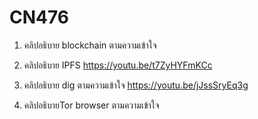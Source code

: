 # CN476
1. คลิปอธิบาย blockchain ตามความเข้าใจ

2. คลิปอธิบาย IPFS
https://youtu.be/t7ZyHYFmKCc

3. คลิปอธิบาย dig ตามความเข้าใจ
https://youtu.be/jJssSryEq3g

4. คลิปอธิบายTor browser ตามความเข้าใจ
